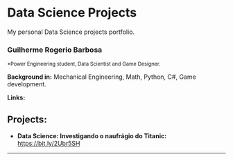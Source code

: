 # Data Science Projects
My personal Data Science projects portfolio.

### Guilherme Rogerio Barbosa
<sub>*Power Engineering student, Data Scientist and Game Designer.</sub>

**Background in:** Mechanical Engineering, Math, Python, C#, Game development.

**Links:**

## Projects:

* **Data Science: Investigando o naufrágio do Titanic:** https://bit.ly/2Ubr5SH

---
